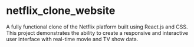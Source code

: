 # netflix_clone_website
A fully functional clone of the Netflix platform built using React.js and CSS. This project demonstrates the ability to create a responsive and interactive user interface with real-time movie and TV show data.
